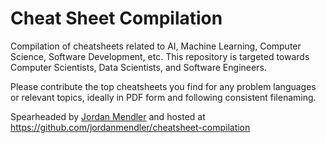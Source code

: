 # Cheat Sheet Compilation
Compilation of cheatsheets related to AI, Machine Learning, Computer Science, Software Development, etc. This repository is targeted towards Computer Scientists, Data Scientists, and Software Engineers.

Please contribute the top cheatsheets you find for any problem languages or relevant topics, ideally in PDF form and following consistent filenaming.

Spearheaded by [Jordan Mendler](https://jordanmendler.com) and hosted at https://github.com/jordanmendler/cheatsheet-compilation
